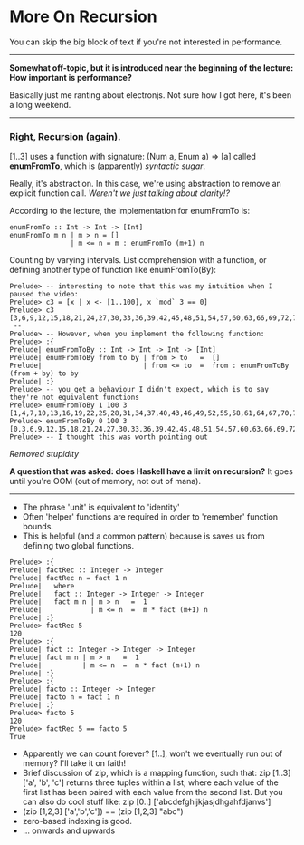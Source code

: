 # More On Recursion

You can skip the big block of text if you're not interested in performance.

<hr />

**Somewhat off-topic, but it is introduced near the beginning of the lecture: How important is performance?**

Basically just me ranting about electronjs. Not sure how I got here, it's been a long weekend.

<hr />

### Right, Recursion (again).

[1..3] uses a function with signature: (Num a, Enum a) => [a] called **enumFromTo**, which is (apparently) *syntactic sugar*. 

Really, it's abstraction. In this case, we're using abstraction to remove an explicit function call. *Weren't we just talking about clarity!?*

According to the lecture, the implementation for enumFromTo is:

<pre><code>enumFromTo :: Int -> Int -> [Int]
enumFromTo m n | m > n = []
               | m <= n = m : enumFromTo (m+1) n
</pre></code>

Counting by varying intervals. List comprehension with a function, or defining another type of function like enumFromTo(By):

<pre><code>Prelude> -- interesting to note that this was my intuition when I paused the video:
Prelude> c3 = [x | x <- [1..100], x `mod` 3 == 0]
Prelude> c3
[3,6,9,12,15,18,21,24,27,30,33,36,39,42,45,48,51,54,57,60,63,66,69,72,75,78,81,84,87,90,93,96,99]
 --
Prelude> -- However, when you implement the following function:
Prelude> :{
Prelude| enumFromToBy :: Int -> Int -> Int -> [Int]
Prelude| enumFromToBy from to by | from > to   =  []
Prelude|                         | from <= to  =  from : enumFromToBy (from + by) to by
Prelude| :}
Prelude> -- you get a behaviour I didn't expect, which is to say they're not equivalent functions
Prelude> enumFromToBy 1 100 3
[1,4,7,10,13,16,19,22,25,28,31,34,37,40,43,46,49,52,55,58,61,64,67,70,73,76,79,82,85,88,91,94,97,100]
Prelude> enumFromToBy 0 100 3
[0,3,6,9,12,15,18,21,24,27,30,33,36,39,42,45,48,51,54,57,60,63,66,69,72,75,78,81,84,87,90,93,96,99]
Prelude> -- I thought this was worth pointing out
</code></pre>

*Removed stupidity*

**A question that was asked: does Haskell have a limit on recursion?** It goes until you're OOM (out of memory, not out of mana).

<hr />

* The phrase 'unit' is equivalent to 'identity'
* Often 'helper' functions are required in order to 'remember' function bounds.
* This is helpful (and a common pattern) because is saves us from defining two global functions.

<pre><code>Prelude> :{
Prelude| factRec :: Integer -> Integer
Prelude| factRec n = fact 1 n
Prelude|   where
Prelude|   fact :: Integer -> Integer -> Integer
Prelude|   fact m n | m > n   =  1
Prelude|            | m <= n  =  m * fact (m+1) n
Prelude| :}
Prelude> factRec 5
120
Prelude> :{
Prelude| fact :: Integer -> Integer -> Integer
Prelude| fact m n | m > n   =  1
Prelude|          | m <= n  =  m * fact (m+1) n
Prelude| :}
Prelude> :{
Prelude| facto :: Integer -> Integer
Prelude| facto n = fact 1 n
Prelude| :}
Prelude> facto 5
120
Prelude> factRec 5 == facto 5
True
</code></pre>

* Apparently we can count forever? [1..], won't we eventually run out of memory? I'll take it on faith!
* Brief discussion of zip, which is a mapping function, such that: zip [1..3] ['a', 'b', 'c'] returns three tuples within a list, where each value of the first list has been paired with each value from the second list. But you can also do cool stuff like: zip [0..] ['abcdefghijkjasjdhgahfdjanvs']
* (zip [1,2,3] ['a','b','c']) == (zip [1,2,3] "abc")
* zero-based indexing is good.
* ... onwards and upwards